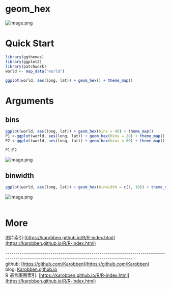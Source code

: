 # geom_hex

![image.png](https://cdn.nlark.com/yuque/0/2020/png/691897/1580024777965-fe6628cf-fae8-43d6-9b6b-43a7c3b64867.png#align=left&display=inline&height=484&name=image.png&originHeight=484&originWidth=852&size=38431&status=done&style=none&width=852)
<a name="mLOtK"></a>
# Quick Start

```r
library(ggthemes)
library(ggplot2)
library(patchwork)
world <- map_data("world")
                                                                                    
ggplot(world, aes(long, lat)) + geom_hex() + theme_map()  
```

<a name="RkQ0F"></a>
# Arguments
<a name="OnBpv"></a>
## bins

```r
ggplot(world, aes(long, lat)) + geom_hex(bins = 40) + theme_map() 
P1 <-ggplot(world, aes(long, lat)) + geom_hex(bins = 20) + theme_map() + ggtitle('bins=20')          
P2 <-ggplot(world, aes(long, lat)) + geom_hex(bins = 80) + theme_map() + ggtitle('bins=80')          

P1|P2

```
![image.png](https://cdn.nlark.com/yuque/0/2020/png/691897/1580024981619-ab7bac11-af18-4e70-a5b7-387780e96471.png#align=left&display=inline&height=289&name=image.png&originHeight=212&originWidth=548&size=33344&status=done&style=none&width=746)

<a name="DivLR"></a>
## binwidth

```r
ggplot(world, aes(long, lat)) + geom_hex(binwidth = c(1, 10)) + theme_map() 
```
![image.png](https://cdn.nlark.com/yuque/0/2020/png/691897/1580025154102-3ffaa678-310a-4c9c-891d-48b453473e9a.png#align=left&display=inline&height=427&name=image.png&originHeight=427&originWidth=656&size=36894&status=done&style=none&width=656)<br />
<br />

<a name="FG8Ad"></a>
# More
图片索引:[https://karobben.github.io/R/R-index.html](https://karobben.github.io/R/R-index.html)





--------------------------------------------------------------------------------------------------------------------------------------------<br />github: [https://github.com/Karobben](https://github.com/Karobben)<br />blog: [Karobben.github.io](http://Karobben.github.io)<br />R 语言画图索引: [https://karobben.github.io/R/R-index.html](https://karobben.github.io/R/R-index.html)

